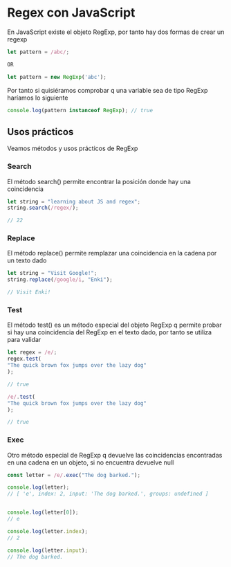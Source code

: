 # Regex con JavaScript

En JavaScript existe el objeto RegExp, por tanto hay dos formas de crear un regexp  

```js
let pattern = /abc/;

OR

let pattern = new RegExp('abc');
```

Por tanto si quisiéramos comprobar q una variable sea de tipo RegExp haríamos lo siguiente

```js
console.log(pattern instanceof RegExp); // true
```

## Usos prácticos

Veamos métodos y usos prácticos de RegExp

### Search

El método search() permite encontrar la posición donde hay una coincidencia  

```js
let string = "learning about JS and regex";
string.search(/regex/);

// 22
```

### Replace

El método replace() permite remplazar una coincidencia en la cadena por un texto dado

```js
let string = "Visit Google!";
string.replace(/google/i, "Enki");

// Visit Enki!
```

### Test

El método test() es un método especial del objeto RegExp q permite probar si hay una coincidencia del RegExp en el texto dado, por tanto se utiliza para validar

```js
let regex = /e/;
regex.test(
"The quick brown fox jumps over the lazy dog"
);

// true

/e/.test(
"The quick brown fox jumps over the lazy dog"
);

// true
```

### Exec

Otro método especial de RegExp q devuelve las coincidencias encontradas en una cadena en un objeto, si no encuentra devuelve null

```js
const letter = /e/.exec("The dog barked.");

console.log(letter);
// [ 'e', index: 2, input: 'The dog barked.', groups: undefined ]


console.log(letter[0]);
// e

console.log(letter.index);
// 2

console.log(letter.input);
// The dog barked.
```
